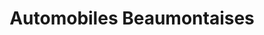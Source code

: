 ---
title: "Automobiles Beaumontaises"
url: /beaumont-le-roger/automobiles-beaumontaises/
shop: réparation de voitures
---
